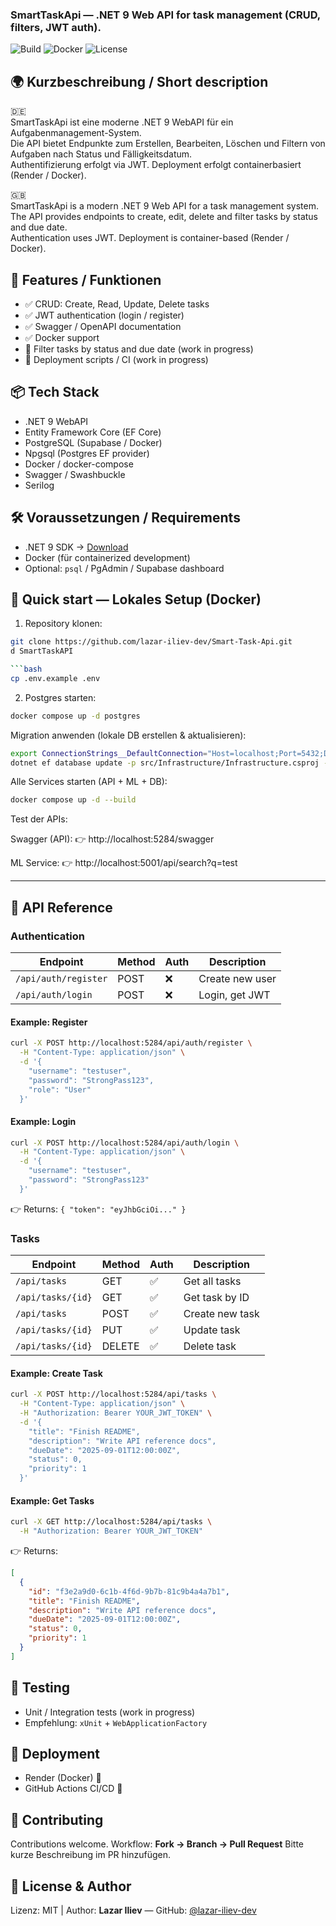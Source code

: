 <!DOCTYPE html>
<html lang="de">

<h3> SmartTaskApi — .NET 9 Web API for task management (CRUD, filters, JWT auth).  </h3>

![Build](https://img.shields.io/badge/build-passing-brightgreen)
![Docker](https://img.shields.io/badge/docker-ready-blue)
![License](https://img.shields.io/badge/license-MIT-yellow)


## 🌍 Kurzbeschreibung / Short description

🇩🇪  
SmartTaskApi ist eine moderne .NET 9 WebAPI für ein Aufgabenmanagement-System.  
Die API bietet Endpunkte zum Erstellen, Bearbeiten, Löschen und Filtern von Aufgaben nach Status und Fälligkeitsdatum.  
Authentifizierung erfolgt via JWT. Deployment erfolgt containerbasiert (Render / Docker).

🇬🇧  
SmartTaskApi is a modern .NET 9 Web API for a task management system.  
The API provides endpoints to create, edit, delete and filter tasks by status and due date.  
Authentication uses JWT. Deployment is container-based (Render / Docker).


## 🚀 Features / Funktionen

- ✅ CRUD: Create, Read, Update, Delete tasks  
- ✅ JWT authentication (login / register)  
- ✅ Swagger / OpenAPI documentation  
- ✅ Docker support  
- 🚧 Filter tasks by status and due date (work in progress)  
- 🚧 Deployment scripts / CI (work in progress)


## 📦 Tech Stack

- .NET 9 WebAPI  
- Entity Framework Core (EF Core)  
- PostgreSQL (Supabase / Docker)  
- Npgsql (Postgres EF provider)  
- Docker / docker-compose  
- Swagger / Swashbuckle  
- Serilog  


## 🛠️ Voraussetzungen / Requirements

- .NET 9 SDK → [Download](https://dotnet.microsoft.com/)  
- Docker (für containerized development)  
- Optional: `psql` / PgAdmin / Supabase dashboard  


## 🐳 Quick start — Lokales Setup (Docker)

1. Repository klonen:
 ```bash
 git clone https://github.com/lazar-iliev-dev/Smart-Task-Api.git
 d SmartTaskAPI

```bash
cp .env.example .env
```

2. Postgres starten:

```bash
docker compose up -d postgres
```

Migration anwenden (lokale DB erstellen & aktualisieren):

```bash
export ConnectionStrings__DefaultConnection="Host=localhost;Port=5432;Database=smarttaskdb;Username=postgres;Password=<your pw>;SslMode=Disable"
dotnet ef database update -p src/Infrastructure/Infrastructure.csproj -s src/Api/Api.csproj
```
Alle Services starten (API + ML + DB):

```bash
docker compose up -d --build
```

Test der APIs:

Swagger (API): 👉 http://localhost:5284/swagger

ML Service: 👉 http://localhost:5001/api/search?q=test



---

## 📖 API Reference

### Authentication

| Endpoint             | Method | Auth | Description     |
| -------------------- | ------ | ---- | --------------- |
| `/api/auth/register` | POST   | ❌    | Create new user |
| `/api/auth/login`    | POST   | ❌    | Login, get JWT  |

#### Example: Register

```bash
curl -X POST http://localhost:5284/api/auth/register \
  -H "Content-Type: application/json" \
  -d '{
    "username": "testuser",
    "password": "StrongPass123",
    "role": "User"
  }'
```

#### Example: Login

```bash
curl -X POST http://localhost:5284/api/auth/login \
  -H "Content-Type: application/json" \
  -d '{
    "username": "testuser",
    "password": "StrongPass123"
  }'
```

👉 Returns: `{ "token": "eyJhbGciOi..." }`

### Tasks

| Endpoint          | Method | Auth | Description     |
| ----------------- | ------ | ---- | --------------- |
| `/api/tasks`      | GET    | ✅    | Get all tasks   |
| `/api/tasks/{id}` | GET    | ✅    | Get task by ID  |
| `/api/tasks`      | POST   | ✅    | Create new task |
| `/api/tasks/{id}` | PUT    | ✅    | Update task     |
| `/api/tasks/{id}` | DELETE | ✅    | Delete task     |

#### Example: Create Task

```bash
curl -X POST http://localhost:5284/api/tasks \
  -H "Content-Type: application/json" \
  -H "Authorization: Bearer YOUR_JWT_TOKEN" \
  -d '{
    "title": "Finish README",
    "description": "Write API reference docs",
    "dueDate": "2025-09-01T12:00:00Z",
    "status": 0,
    "priority": 1
  }'
```

#### Example: Get Tasks

```bash
curl -X GET http://localhost:5284/api/tasks \
  -H "Authorization: Bearer YOUR_JWT_TOKEN"
```

👉 Returns:

```json
[
  {
    "id": "f3e2a9d0-6c1b-4f6d-9b7b-81c9b4a4a7b1",
    "title": "Finish README",
    "description": "Write API reference docs",
    "dueDate": "2025-09-01T12:00:00Z",
    "status": 0,
    "priority": 1
  }
]
```

## 🧪 Testing

* Unit / Integration tests (work in progress) 
* Empfehlung: `xUnit` + `WebApplicationFactory`


## 🚢 Deployment

* Render (Docker) 🚧
* GitHub Actions CI/CD 🚧


## 🤝 Contributing

Contributions welcome.
Workflow: **Fork → Branch → Pull Request**
Bitte kurze Beschreibung im PR hinzufügen.


## 📜 License & Author

<footer>
  <p>Lizenz: MIT | Author: <strong>Lazar Iliev</strong> — GitHub: <a href="https://github.com/lazar-iliev-dev" target="_blank">@lazar-iliev-dev</a></p>
</footer>
</html>
